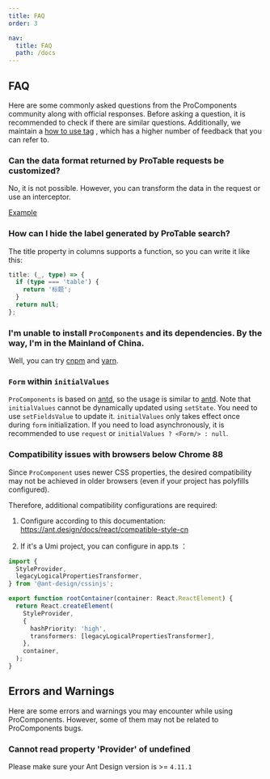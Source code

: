 ```yaml
---
title: FAQ
order: 3

nav:
  title: FAQ
  path: /docs
---
```


## FAQ

Here are some commonly asked questions from the ProComponents community along with official responses. Before asking a question, it is recommended to check if there are similar questions. Additionally, we maintain a [how to use tag](https://github.com/ant-design/pro-components/issues?q=is%3Aissue+label%3A%22%F0%9F%A4%B7%F0%9F%8F%BC+How+to+use%22+) , which has a higher number of feedback that you can refer to.

### Can the data format returned by ProTable requests be customized?

No, it is not possible. However, you can transform the data in the request or use an interceptor.

[Example](https://beta-pro.ant.design/docs/request-cn)

### How can I hide the label generated by ProTable search?

The title property in columns supports a function, so you can write it like this:

```typescript
title: (_, type) => {
  if (type === 'table') {
    return '标题';
  }
  return null;
};
```

### I'm unable to install `ProComponents` and its dependencies. By the way, I'm in the Mainland of China.

Well, you can try [cnpm](http://npm.taobao.org/) and [yarn](https://www.npmjs.com/package/yarn).

### `Form` within `initialValues`

`ProComponents` is based on [antd](https://ant.design/index-cn), so the usage is similar to [antd](https://ant.design/index-cn). Note that `initialValues` cannot be dynamically updated using `setState`. You need to use `setFieldsValue` to update it. `initialValues` only takes effect once during `form` initialization. If you need to load asynchronously, it is recommended to use `request` or `initialValues ? <Form/> : null`.

### Compatibility issues with browsers below Chrome 88

Since `ProComponent` uses newer CSS properties, the desired compatibility may not be achieved in older browsers (even if your project has polyfills configured).

Therefore, additional compatibility configurations are required:

1. Configure according to this documentation: <https://ant.design/docs/react/compatible-style-cn>

2. If it's a Umi project, you can configure in app.ts ：

```typescript
import {
  StyleProvider,
  legacyLogicalPropertiesTransformer,
} from '@ant-design/cssinjs';

export function rootContainer(container: React.ReactElement) {
  return React.createElement(
    StyleProvider,
    {
      hashPriority: 'high',
      transformers: [legacyLogicalPropertiesTransformer],
    },
    container,
  );
}
```

## Errors and Warnings

Here are some errors and warnings you may encounter while using ProComponents. However, some of them may not be related to ProComponents bugs.

### Cannot read property 'Provider' of undefined

Please make sure your Ant Design version is >= `4.11.1`
